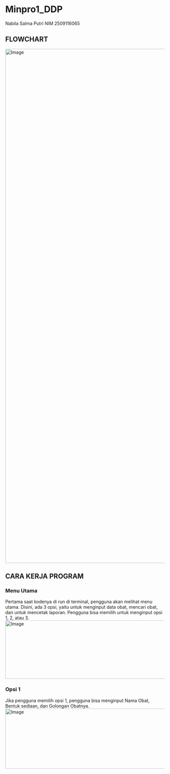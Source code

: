 # Minpro1_DDP
Nabila Salma Putri
NIM 2509116065

## FLOWCHART
<img width="1812" height="1622" alt="Image" src="https://github.com/user-attachments/assets/ad96ccd6-eb3d-42ba-b701-4ed59081ed7f" />

## CARA KERJA PROGRAM
### Menu Utama
Pertama saat kodenya di run di terminal, pengguna akan melihat menu utama. Disini, ada 3 opsi, yaitu untuk menginput data obat, mencari obat, dan untuk mencetak laporan. Pengguna bisa memilih untuk menginput opsi 1, 2, atau 3.
<img width="1063" height="184" alt="Image" src="https://github.com/user-attachments/assets/0e55d580-bd21-481c-a8eb-74ad6c29b2ca" />

### Opsi 1
Jika pengguna memilih opsi 1, pengguna bisa menginput Nama Obat, Bentuk sediaan, dan Golongan Obatnya.
<img width="1073" height="190" alt="Image" src="https://github.com/user-attachments/assets/a974f8fb-14eb-4fe7-92e1-f7aaa9598f5f" />
